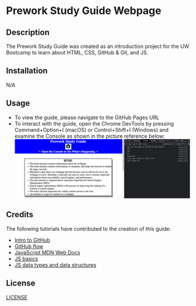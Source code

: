 # Prework Study Guide Webpage

## Description

The Prework Study Guide was created as an introduction project for the UW Bootcamp to learn about HTML, CSS, GitHub & Git, and JS. 

## Installation

N/A

## Usage

* To view the guide, please navigate to the GitHub Pages URL
* To interact with the guide, open the Chrome DevTools by pressing Command+Option+I (macOS) or Control+Shift+I (Windows) and examine the Console as shown in the picture reference below:
![Concole shown on the right side of the webpage.](assets/concole.png)

## Credits

The following tutorials have contributed to the creation of this guide:
* [Intro to GitHub](https://handbook.tts.gsa.gov/training-and-development/intro-to-github/)
* [GitHub flow](https://docs.github.com/en/get-started/quickstart/github-flow)
* [JavaScript MDN Web Docs](https://developer.mozilla.org/en-US/docs/Web/JavaScript)
* [JS basics](https://developer.mozilla.org/en-US/docs/Learn/Getting_started_with_the_web/JavaScript_basics)
* [JS data types and data structures](https://developer.mozilla.org/en-US/docs/Web/JavaScript/Data_structures)


## License

[LICENSE](LICENSE)
